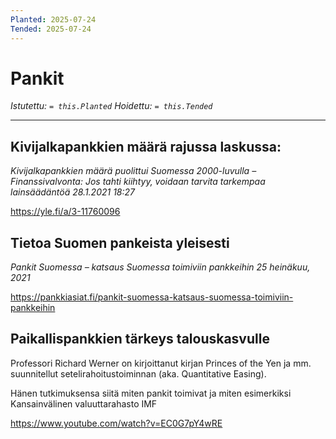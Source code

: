 ```yaml
---
Planted: 2025-07-24
Tended: 2025-07-24
---
```

# Pankit

*Istutettu: `= this.Planted`*
*Hoidettu: `= this.Tended`*

---

## Kivijalkapankkien määrä rajussa laskussa:

*Kivijalkapankkien määrä puolittui Suomessa 2000-luvulla – Finanssivalvonta: Jos tahti kiihtyy, voidaan tarvita tarkempaa lainsäädäntöä*
*28.1.2021 18:27*

https://yle.fi/a/3-11760096

## Tietoa Suomen pankeista yleisesti

*Pankit Suomessa – katsaus Suomessa toimiviin pankkeihin*
*25 heinäkuu, 2021*

https://pankkiasiat.fi/pankit-suomessa-katsaus-suomessa-toimiviin-pankkeihin


## Paikallispankkien tärkeys talouskasvulle

Professori Richard Werner on kirjoittanut kirjan Princes of the Yen ja mm. suunnitellut setelirahoitustoiminnan (aka. Quantitative Easing).

Hänen tutkimuksensa siitä miten pankit toimivat ja miten esimerkiksi Kansainvälinen valuuttarahasto IMF 

https://www.youtube.com/watch?v=EC0G7pY4wRE
